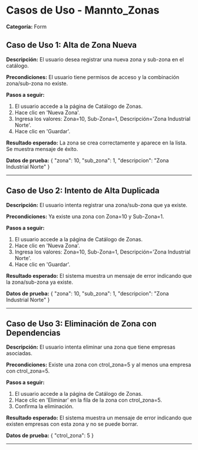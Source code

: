 # Casos de Uso - Mannto_Zonas

**Categoría:** Form

## Caso de Uso 1: Alta de Zona Nueva

**Descripción:** El usuario desea registrar una nueva zona y sub-zona en el catálogo.

**Precondiciones:**
El usuario tiene permisos de acceso y la combinación zona/sub-zona no existe.

**Pasos a seguir:**
1. El usuario accede a la página de Catálogo de Zonas.
2. Hace clic en 'Nueva Zona'.
3. Ingresa los valores: Zona=10, Sub-Zona=1, Descripción='Zona Industrial Norte'.
4. Hace clic en 'Guardar'.

**Resultado esperado:**
La zona se crea correctamente y aparece en la lista. Se muestra mensaje de éxito.

**Datos de prueba:**
{ "zona": 10, "sub_zona": 1, "descripcion": "Zona Industrial Norte" }

---

## Caso de Uso 2: Intento de Alta Duplicada

**Descripción:** El usuario intenta registrar una zona/sub-zona que ya existe.

**Precondiciones:**
Ya existe una zona con Zona=10 y Sub-Zona=1.

**Pasos a seguir:**
1. El usuario accede a la página de Catálogo de Zonas.
2. Hace clic en 'Nueva Zona'.
3. Ingresa los valores: Zona=10, Sub-Zona=1, Descripción='Zona Industrial Norte'.
4. Hace clic en 'Guardar'.

**Resultado esperado:**
El sistema muestra un mensaje de error indicando que la zona/sub-zona ya existe.

**Datos de prueba:**
{ "zona": 10, "sub_zona": 1, "descripcion": "Zona Industrial Norte" }

---

## Caso de Uso 3: Eliminación de Zona con Dependencias

**Descripción:** El usuario intenta eliminar una zona que tiene empresas asociadas.

**Precondiciones:**
Existe una zona con ctrol_zona=5 y al menos una empresa con ctrol_zona=5.

**Pasos a seguir:**
1. El usuario accede a la página de Catálogo de Zonas.
2. Hace clic en 'Eliminar' en la fila de la zona con ctrol_zona=5.
3. Confirma la eliminación.

**Resultado esperado:**
El sistema muestra un mensaje de error indicando que existen empresas con esta zona y no se puede borrar.

**Datos de prueba:**
{ "ctrol_zona": 5 }

---

